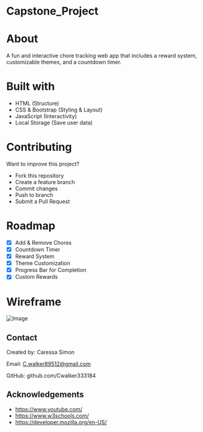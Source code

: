 # Capstone_Project
# About
A fun and interactive chore tracking web app that includes a reward system, customizable themes, and a countdown timer.

# Built with

* HTML (Structure)
* CSS & Bootstrap (Styling & Layout)
* JavaScript (Interactivity)
* Local Storage (Save user data)

# Contributing
Want to improve this project?

* Fork this repository
* Create a feature branch 
* Commit changes 
* Push to branch 
* Submit a Pull Request

# Roadmap

- [x] Add & Remove Chores  
- [x] Countdown Timer  
- [x] Reward System  
- [x] Theme Customization
- [x] Progress Bar for Completion  
- [x] Custom Rewards

# Wireframe
![Image](https://github.com/user-attachments/assets/6955146b-a85d-4e04-8daf-fe162877a074)

## Contact
Created by: Caressa Simon

Email: C.walker89512@gmail.com

GitHub: github.com/Cwalker333184

## Acknowledgements

* https://www.youtube.com/
* https://www.w3schools.com/
* https://developer.mozilla.org/en-US/

